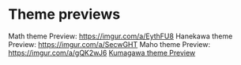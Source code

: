 # Theme previews
Math theme Preview: https://imgur.com/a/EythFU8
Hanekawa theme Preview: https://imgur.com/a/SecwGHT
Maho theme Preview: https://imgur.com/a/gQK2wJ6
[Kumagawa theme Preview](https://imgur.com/a/n7iKMEI)


